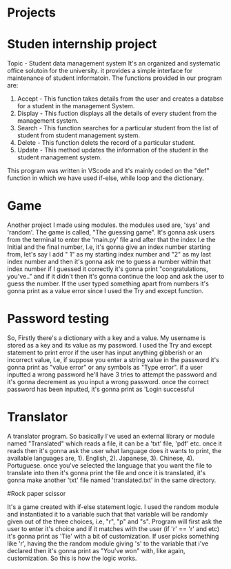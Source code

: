 # Projects

# Studen internship project 
Topic - Student data management system
It's an organized and systematic office solutoin for the university. it provides a simple interface for maintenance of student informatoin. The functions provided in our program are:
1) Accept - This function takes details from the user and creates a databse for a student in the management System.
2) Display - This fuction displays all the details of every student from the management system.
3) Search - This function searches for a particular student from the list of student from student management system.
4) Delete - This function delets the record of a particular student.
5) Update - This method updates the information of the student in the student management system.

This program was written in VScode and it's mainly coded on the "def" function in which we have used if-else, while loop and the dictionary.


# Game
Another project I made using modules. the modules used are, 'sys' and 'random'. The game is called, "The guessing game". It's gonna ask users from the terminal to enter the 'main.py' file and after that the index I.e the Initial and the final number, I.e, it's gonna give an index number starting from, let's say I add " 1" as my starting index number and "2" as my last index number and then it's gonna ask me to guess a number within that index number if I guessed it correctly it's gonna print "congratulations, you've.." and if it didn't then it's gonna continue the loop and ask the user to guess the number. If the user typed something apart from numbers it's gonna print as a value error since I used the Try and except function. 

# Password testing
So, Firstly there's a dictionary with a key and a value. My username is stored as a key and its value as my password. I used the Try and except statement to print error if the user has input anything gibberish or an incorrect value, I.e, if suppose you enter a string value in the password it's gonna print as  "value error" or any symbols as "Type error".
if a user inputted a wrong password he'll have 3 tries to attempt the password and it's gonna decrement as you input a wrong password. once the correct password has been inputted, it's gonna print as 'Login successful

# Translator

A translator program. So basically I've used an external library or module named "Translated" which reads a file, it can be a 'txt' file, 'pdf' etc. once it reads then it's gonna ask the user what language does it wants to print, the available languages are, 1). English, 2). Japanese, 3). Chinese, 4). Portuguese.
once you've selected the language that you want the file to translate into then it's gonna print the file and once it is translated, it's gonna make another 'txt' file named 'translated.txt' in the same directory.

#Rock paper scissor

It's a game created with if-else statement logic.
I used the random module and instantiated it to a variable such that that variable will be randomly given out of the three choices, i.e, "r", "p" and "s".
Program will first ask the user to enter it's choice and if it matches with the user (if 'r' == 'r' and etc) it's gonna print as 'Tie' with a bit of customization. If user picks something like 'r', having the the random module giving 's' to the variable that i've declared then it's gonna print as "You've won" with, like again, customization. So this is how the logic works.

